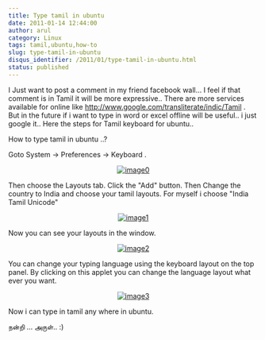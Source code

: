 ```yaml
---
title: Type tamil in ubuntu
date: 2011-01-14 12:44:00
author: arul
category: Linux
tags: tamil,ubuntu,how-to
slug: type-tamil-in-ubuntu
disqus_identifier: /2011/01/type-tamil-in-ubuntu.html
status: published
---
```


I Just want to ﻿post a comment in my friend facebook wall\... I feel if
that comment is in Tamil it will be more expressive.. There are more
services available for online like
<http://www.google.com/transliterate/indic/Tamil> . But in the future if
i want to type in word or excel offline will be useful.. i just google
it.. Here the steps for Tamil keyboard for ubuntu..

How to type tamil in ubuntu ..?

Goto System → Preferences → Keyboard .

<div class="separator" style="clear: both; text-align: center;">

[![image0](http://1.bp.blogspot.com/_X5tq9y9xv2s/TTCYSZRV3zI/AAAAAAAAAmM/JkbvDM0WT7k/s400/keyboard.png)](http://1.bp.blogspot.com/_X5tq9y9xv2s/TTCYSZRV3zI/AAAAAAAAAmM/JkbvDM0WT7k/s1600/keyboard.png)

</div>

Then choose the Layouts tab. Click the \"Add\" button. Then Change the
country to India and choose your tamil layouts. For myself i choose
\"India Tamil Unicode\"

<div class="separator" style="clear: both; text-align: center;">

[![image1](http://3.bp.blogspot.com/_X5tq9y9xv2s/TTCYnQfjWaI/AAAAAAAAAmU/_cTT9U7j1sQ/s400/keyboard-Choose%2Ba%2BLayout.png)](http://3.bp.blogspot.com/_X5tq9y9xv2s/TTCYnQfjWaI/AAAAAAAAAmU/_cTT9U7j1sQ/s1600/keyboard-Choose%2Ba%2BLayout.png)

</div>

Now you can see your layouts in the window.

<div class="separator" style="clear: both; text-align: center;">

[![image2](http://3.bp.blogspot.com/_X5tq9y9xv2s/TTCY5i_a8zI/AAAAAAAAAmc/dLpqBbV17EE/s400/Keyboard%2BPreferences.png)](http://3.bp.blogspot.com/_X5tq9y9xv2s/TTCY5i_a8zI/AAAAAAAAAmc/dLpqBbV17EE/s1600/Keyboard%2BPreferences.png)

</div>

You can change your typing language using the keyboard layout on the top
panel. By clicking on this applet you can change the language layout
what ever you want.

<div class="separator" style="clear: both; text-align: center;">

[![image3](http://4.bp.blogspot.com/_X5tq9y9xv2s/TTCZN-A-HUI/AAAAAAAAAmk/P5fRGTP1fQQ/s400/keyboard%2Bapplet.png)](http://4.bp.blogspot.com/_X5tq9y9xv2s/TTCZN-A-HUI/AAAAAAAAAmk/P5fRGTP1fQQ/s1600/keyboard%2Bapplet.png)

</div>

Now i can type in tamil any where in ubuntu.

நன்றி \... அருள்.. :)
